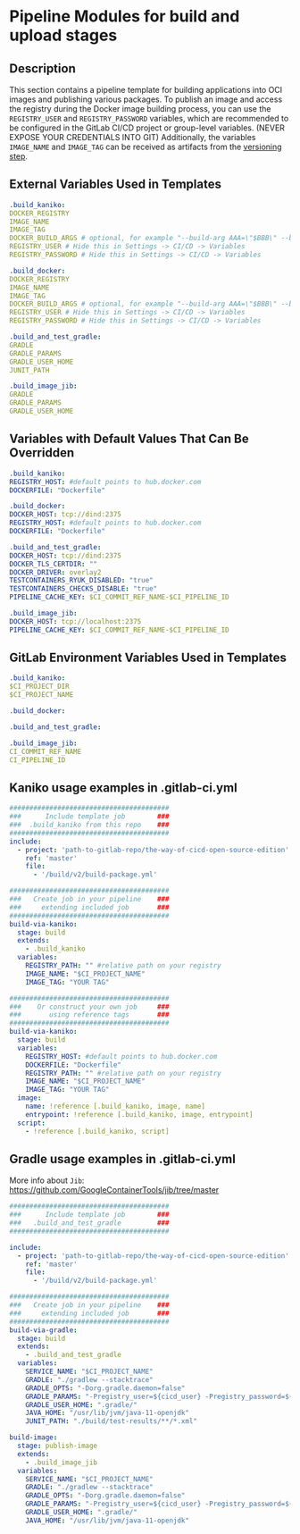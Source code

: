 # Pipeline Modules for build and upload stages

## Description

This section contains a pipeline template for building applications into OCI images and publishing various packages. To publish an image and access the registry during the Docker image building process, you can use the `REGISTRY_USER` and `REGISTRY_PASSWORD` variables, which are recommended to be configured in the GitLab CI/CD project or group-level variables. (NEVER EXPOSE YOUR CREDENTIALS INTO GIT) Additionally, the variables `IMAGE_NAME` and `IMAGE_TAG` can be received as artifacts from the [versioning step](../../version/v3/README.md).

## External Variables Used in Templates
```yaml
.build_kaniko:
DOCKER_REGISTRY
IMAGE_NAME
IMAGE_TAG
DOCKER_BUILD_ARGS # optional, for example "--build-arg AAA=\"$BBB\" --build-arg XXX=\"$YYY\""
REGISTRY_USER # Hide this in Settings -> CI/CD -> Variables
REGISTRY_PASSWORD # Hide this in Settings -> CI/CD -> Variables

.build_docker:
DOCKER_REGISTRY
IMAGE_NAME
IMAGE_TAG
DOCKER_BUILD_ARGS # optional, for example "--build-arg AAA=\"$BBB\" --build-arg XXX=\"$YYY\""
REGISTRY_USER # Hide this in Settings -> CI/CD -> Variables
REGISTRY_PASSWORD # Hide this in Settings -> CI/CD -> Variables

.build_and_test_gradle:
GRADLE
GRADLE_PARAMS
GRADLE_USER_HOME
JUNIT_PATH

.build_image_jib:
GRADLE
GRADLE_PARAMS
GRADLE_USER_HOME
```

## Variables with Default Values That Can Be Overridden
```yaml
.build_kaniko:
REGISTRY_HOST: #default points to hub.docker.com
DOCKERFILE: "Dockerfile"

.build_docker:
DOCKER_HOST: tcp://dind:2375
REGISTRY_HOST: #default points to hub.docker.com
DOCKERFILE: "Dockerfile"

.build_and_test_gradle:
DOCKER_HOST: tcp://dind:2375
DOCKER_TLS_CERTDIR: ""
DOCKER_DRIVER: overlay2
TESTCONTAINERS_RYUK_DISABLED: "true"
TESTCONTAINERS_CHECKS_DISABLE: "true"
PIPELINE_CACHE_KEY: $CI_COMMIT_REF_NAME-$CI_PIPELINE_ID

.build_image_jib:
DOCKER_HOST: tcp://localhost:2375
PIPELINE_CACHE_KEY: $CI_COMMIT_REF_NAME-$CI_PIPELINE_ID
```

## GitLab Environment Variables Used in Templates
```yaml
.build_kaniko:
$CI_PROJECT_DIR
$CI_PROJECT_NAME

.build_docker:

.build_and_test_gradle:

.build_image_jib:
CI_COMMIT_REF_NAME
CI_PIPELINE_ID
```

## Kaniko usage examples in .gitlab-ci.yml

```yaml
########################################
###      Include template job        ###
###  .build_kaniko from this repo    ###
########################################
include:
  - project: 'path-to-gitlab-repo/the-way-of-cicd-open-source-edition'
    ref: 'master'
    file:
      - '/build/v2/build-package.yml'

########################################
###   Create job in your pipeline    ###
###     extending included job       ###
########################################
build-via-kaniko:
  stage: build
  extends:
    - .build_kaniko
  variables:
    REGISTRY_PATH: "" #relative path on your registry
    IMAGE_NAME: "$CI_PROJECT_NAME"
    IMAGE_TAG: "YOUR TAG"

########################################
###    Or construct your own job     ###
###       using reference tags       ###
########################################
build-via-kaniko:
  stage: build
  variables:
    REGISTRY_HOST: #default points to hub.docker.com
    DOCKERFILE: "Dockerfile"
    REGISTRY_PATH: "" #relative path on your registry
    IMAGE_NAME: "$CI_PROJECT_NAME"
    IMAGE_TAG: "YOUR TAG"
  image:
    name: !reference [.build_kaniko, image, name]
    entrypoint: !reference [.build_kaniko, image, entrypoint]
  script:
    - !reference [.build_kaniko, script]
```

## Gradle usage examples in .gitlab-ci.yml

More info about `Jib`: https://github.com/GoogleContainerTools/jib/tree/master

```yaml
########################################
###      Include template job        ###
###   .build_and_test_gradle         ###
########################################

include:
  - project: 'path-to-gitlab-repo/the-way-of-cicd-open-source-edition'
    ref: 'master'
    file:
      - '/build/v2/build-package.yml'

########################################
###   Create job in your pipeline    ###
###     extending included job       ###
########################################
build-via-gradle:
  stage: build
  extends:
    - .build_and_test_gradle
  variables:
    SERVICE_NAME: "$CI_PROJECT_NAME"
    GRADLE: "./gradlew --stacktrace"
    GRADLE_OPTS: "-Dorg.gradle.daemon=false"
    GRADLE_PARAMS: "-Pregistry_user=${cicd_user} -Pregistry_password=${cicd_password}"
    GRADLE_USER_HOME: ".gradle/"
    JAVA_HOME: "/usr/lib/jvm/java-11-openjdk"
    JUNIT_PATH: "./build/test-results/**/*.xml"

build-image:
  stage: publish-image
  extends:
    - .build_image_jib
  variables:
    SERVICE_NAME: "$CI_PROJECT_NAME"
    GRADLE: "./gradlew --stacktrace"
    GRADLE_OPTS: "-Dorg.gradle.daemon=false"
    GRADLE_PARAMS: "-Pregistry_user=${cicd_user} -Pregistry_password=${cicd_password}"
    GRADLE_USER_HOME: ".gradle/"
    JAVA_HOME: "/usr/lib/jvm/java-11-openjdk"
```
